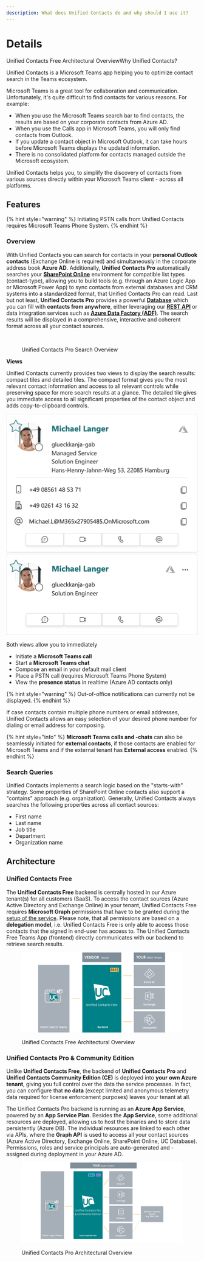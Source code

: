 ```yaml
---
description: What does Unified Contacts do and why should I use it?
---
```


# Details

Unified Contacts Free Architectural OverviewWhy Unified Contacts?

Unified Contacts is a Microsoft Teams app helping you to optimize contact search in the Teams ecosystem.

Microsoft Teams is a great tool for collaboration and communication. Unfortunately, it's quite difficult to find contacts for various reasons. For example:

* When you use the Microsoft Teams search bar to find contacts, the results are based on your corporate contacts from Azure AD.&#x20;
* When you use the Calls app in Microsoft Teams, you will only find contacts from Outlook.
* If you update a contact object in Microsoft Outlook, it can take hours before Microsoft Teams displays the updated information.
* There is no consolidated platform for contacts managed outside the Microsoft ecosystem.

Unified Contacts helps you, to simplify the discovery of contacts from various sources directly within your Microsoft Teams client - across all platforms.

## Features

{% hint style="warning" %}
Initiating PSTN calls from Unified Contacts requires Microsoft Teams Phone System.
{% endhint %}

### Overview

With Unified Contacts you can search for contacts in your **personal Outlook contacts** (Exchange Online is required) and simultaneously in the corporate address book **Azure AD**. Additionally, **Unified Contacts Pro** automatically searches your [**SharePoint Online**](advanced-configuration/sharepoint-online-lists.md) environment for compatible list types (contact-type), allowing you to build tools (e.g. through an Azure Logic App or Microsoft Power App) to sync contacts from external databases and CRM systems into a standardized format, that Unified Contacts Pro can read. Last but not least, **Unified Contacts Pro** provides a powerful [**Database**](advanced-configuration/uc-database/) which you can fill with **contacts from anywhere**, either leveraging our [**REST API**](advanced-configuration/uc-database/crud-operations-with-rest-api.md) or data integration services such as [**Azure Data Factory (ADF)**](advanced-configuration/uc-database/sync-data-with-azure-data-factory.md). The search results will be displayed in a comprehensive, interactive and coherent format across all your contact sources.

<figure><img src=".gitbook/assets/unified-pro-übersicht.png" alt=""><figcaption><p>Unified Contacts Pro Search Overview</p></figcaption></figure>

**Views**

Unified Contacts currently provides two views to display the search results: compact tiles and detailed tiles. The compact format gives you the most relevant contact information and access to all relevant controls while preserving space for more search results at a glance. The detailed tile gives you immediate access to all significant properties of the contact object and adds copy-to-clipboard controls.

![](<.gitbook/assets/image (73).png>)![](<.gitbook/assets/image (60).png>)

Both views allow you to immediately

* Initiate a **Microsoft Teams call**
* Start a **Microsoft Teams chat**
* Compose an email in your default mail client
* Place a PSTN call (requires Microsoft Teams Phone System)&#x20;
* View the **presence status** in realtime (Azure AD contacts only)

{% hint style="warning" %}
Out-of-office notifications can currently not be displayed.
{% endhint %}

If case contacts contain multiple phone numbers or email addresses, Unified Contacts allows an easy selection of your desired phone number for dialing or email address for composing.

{% hint style="info" %}
**Microsoft Teams calls and -chats** can also be seamlessly initiated for **external contacts**, if those contacts are enabled for Microsoft Teams and if the external tenant has **External access** enabled.
{% endhint %}

### Search Queries

Unified Contacts implements a search logic based on the "starts-with" strategy. Some properties of SharePoint Online contacts also support a "contains" approach (e.g. organization). Generally, Unified Contacts always searches the following properties across all contact sources:

* First name&#x20;
* Last name
* Job title
* Department
* Organization name

## Architecture

### Unified Contacts Free

The **Unified Contacts Free** backend is centrally hosted in our Azure tenant(s) for all customers (SaaS). To access the contact sources (Azure Active Directory and Exchange Online) in your tenant, Unified Contacts Free requires **Microsoft Graph** permissions that have to be granted during the [setup of the service](deployment/getting-started/installation-guide.md). Please note, that all permissions are based on a **delegation model**, i.e. Unified Contacts Free is only able to access those contacts that the signed in end-user has access to. The Unified Contacts Free Teams App (frontend) directly communicates with our backend to retrieve search results.

<figure><img src=".gitbook/assets/image (2).png" alt=""><figcaption><p>Unified Contacts Free Architectural Overview</p></figcaption></figure>

### Unified Contacts Pro & Community Edition

Unlike **Unified Contacts Free**, the backend of **Unified Contacts Pro** and **Unified Contacts Community Edition (CE)** is deployed into **your** **own Azure tenant**, giving you full control over the data the service processes. In fact, you can configure that **no data** (except limited and anonymous telemetry data required for license enforcement purposes) leaves your tenant at all.

The Unified Contacts Pro backend is running as an **Azure App Service**, powered by an **App Service Plan**. Besides the **App Service**, some additional resources are deployed, allowing us to host the binaries and to store data persistently (Azure DB). The individual resources are linked to each other via APIs, where the **Graph API** is used to access all your contact sources (Azure Active Directory, Exchange Online, SharePoint Online, UC Database). Permissions, roles and service principals are auto-generated and - assigned during deployment in your Azure AD.

<figure><img src=".gitbook/assets/image (3).png" alt=""><figcaption><p>Unified Contacts Pro Architectural Overview</p></figcaption></figure>

